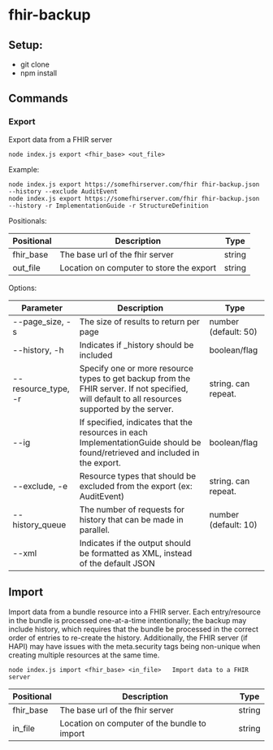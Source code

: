 # fhir-backup
## Setup:
* git clone
* npm install

## Commands

### Export

Export data from a FHIR server

```
node index.js export <fhir_base> <out_file>
```

Example:

```
node index.js export https://somefhirserver.com/fhir fhir-backup.json --history --exclude AuditEvent
node index.js export https://somefhirserver.com/fhir fhir-backup.json --history -r ImplementationGuide -r StructureDefinition
```

Positionals:

| Positional | Description | Type |
| ---------- | ----------- | ---- |
| fhir_base | The base url of the fhir server | string |
| out_file | Location on computer to store the export | string |

Options:

| Parameter | Description | Type |
| --------- | ----------- | ---- |
| --page_size, -s | The size of results to return per page | number (default: 50) |
| --history, -h | Indicates if _history should be included | boolean/flag |
| --resource_type, -r | Specify one or more resource types to get backup from the FHIR server. If not specified, will default to all resources supported by the server. | string. can repeat. |
| --ig | If specified, indicates that the resources in each ImplementationGuide should be found/retrieved and included in the export. | boolean/flag |
| --exclude, -e | Resource types that should be excluded from the export (ex: AuditEvent) | string. can repeat. |
| --history_queue | The number of requests for history that can be made in parallel. | number (default: 10) |
| --xml | Indicates if the output should be formatted as XML, instead of the default JSON |

## Import

Import data from a bundle resource into a FHIR server. Each entry/resource in the bundle is processed one-at-a-time intentionally; the backup may include history, which requires that the bundle be processed in the correct order of entries to re-create the history. Additionally, the FHIR server (if HAPI) may have issues with the meta.security tags being non-unique when creating multiple resources at the same time.

```
node index.js import <fhir_base> <in_file>   Import data to a FHIR server
```

| Positional | Description | Type |
| ---------- | ----------- | ---- |
| fhir_base | The base url of the fhir server | string |
| in_file | Location on computer of the bundle to import | string |
